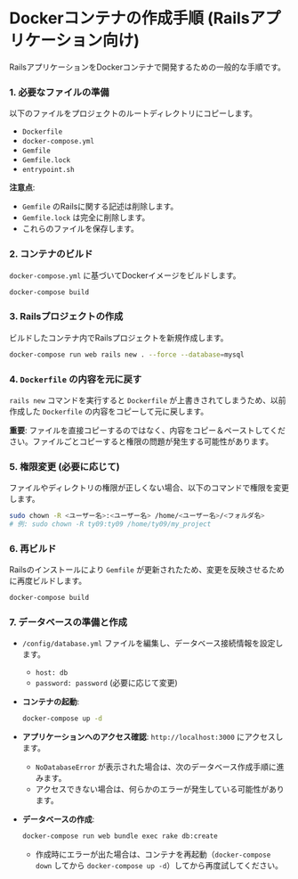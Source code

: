 # Dockerコンテナの作成手順 (Railsアプリケーション向け)

RailsアプリケーションをDockerコンテナで開発するための一般的な手順です。

### 1. 必要なファイルの準備

以下のファイルをプロジェクトのルートディレクトリにコピーします。

-   `Dockerfile`
-   `docker-compose.yml`
-   `Gemfile`
-   `Gemfile.lock`
-   `entrypoint.sh`

**注意点**:
-   `Gemfile` のRailsに関する記述は削除します。
-   `Gemfile.lock` は完全に削除します。
-   これらのファイルを保存します。

### 2. コンテナのビルド

`docker-compose.yml` に基づいてDockerイメージをビルドします。

```bash
docker-compose build
```

### 3. Railsプロジェクトの作成

ビルドしたコンテナ内でRailsプロジェクトを新規作成します。

```bash
docker-compose run web rails new . --force --database=mysql
```

### 4. `Dockerfile` の内容を元に戻す

`rails new` コマンドを実行すると `Dockerfile` が上書きされてしまうため、以前作成した `Dockerfile` の内容をコピーして元に戻します。

**重要**: ファイルを直接コピーするのではなく、内容をコピー＆ペーストしてください。ファイルごとコピーすると権限の問題が発生する可能性があります。

### 5. 権限変更 (必要に応じて)

ファイルやディレクトリの権限が正しくない場合、以下のコマンドで権限を変更します。

```bash
sudo chown -R <ユーザー名>:<ユーザー名> /home/<ユーザー名>/<フォルダ名>
# 例: sudo chown -R ty09:ty09 /home/ty09/my_project
```

### 6. 再ビルド

Railsのインストールにより `Gemfile` が更新されたため、変更を反映させるために再度ビルドします。

```bash
docker-compose build
```

### 7. データベースの準備と作成

-   `/config/database.yml` ファイルを編集し、データベース接続情報を設定します。
    -   `host: db`
    -   `password: password` (必要に応じて変更)

-   **コンテナの起動**:
    ```bash
    docker-compose up -d
    ```

-   **アプリケーションへのアクセス確認**:
    `http://localhost:3000` にアクセスします。
    -   `NoDatabaseError` が表示された場合は、次のデータベース作成手順に進みます。
    -   アクセスできない場合は、何らかのエラーが発生している可能性があります。

-   **データベースの作成**:
    ```bash
    docker-compose run web bundle exec rake db:create
    ```
    -   作成時にエラーが出た場合は、コンテナを再起動（`docker-compose down` してから `docker-compose up -d`）してから再度試してください。